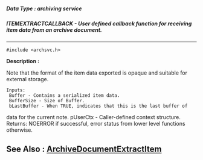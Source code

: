 ##### Data Type : archiving service
##### ITEMEXTRACTCALLBACK - User defined callback function for receiving item data from an archive document. 
---
```
#include <archsvc.h>
```
**Description :**

Note that the format of the item data exported is opaque and suitable for 
external storage.

	Inputs:
	 Buffer - Contains a serialized item data.
	 BufferSize - Size of Buffer. 
	 bLastBuffer - When TRUE, indicates that this is the last buffer of 
data for the current note.
	 pUserCtx - Caller-defined context structure.  
	Returns:
	 NOERROR if successful, error status from lower level functions 
otherwise.

**See Also :**
[ArchiveDocumentExtractItem](/domino-c-api-docs/reference/Func/ArchiveDocumentExtractItem)
---

